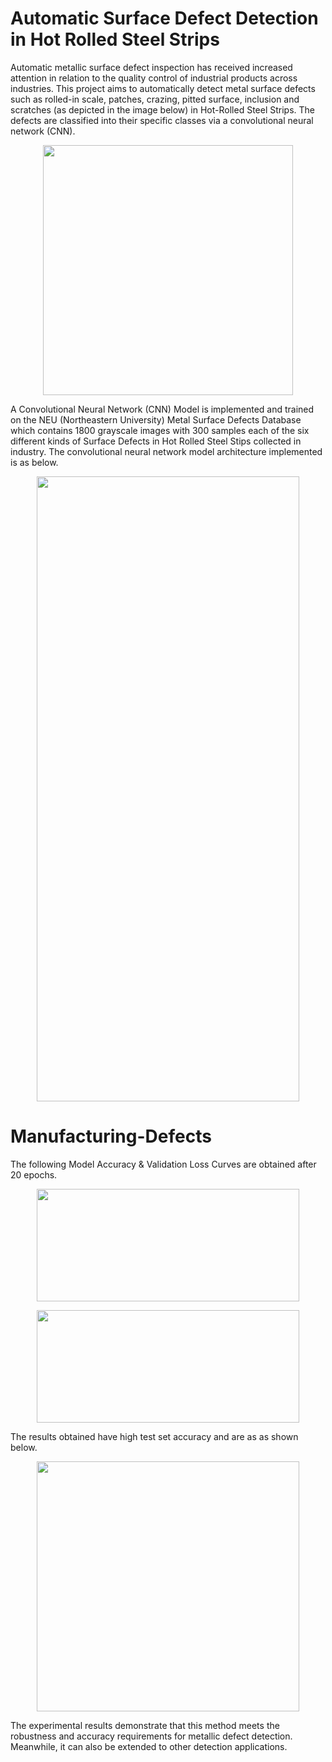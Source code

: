 # Automatic Surface Defect Detection in Hot Rolled Steel Strips

Automatic metallic surface defect inspection has received increased attention in relation to the quality control of industrial products across industries. This project aims to automatically detect metal surface defects such as rolled-in scale, patches, crazing, pitted surface, inclusion and scratches (as depicted in the image below) in Hot-Rolled Steel Strips. The defects are classified into their specific classes via a convolutional neural network (CNN). 

<p align="center">
    <img width="400" height="400" src = 'https://github.com/aviralchharia/Surface-Defect-Detection-of-Hot-Rolled-Steel-Strips/blob/master/Surface%20Defects.png?raw=true'>
</p>

A Convolutional Neural Network (CNN) Model is implemented and trained on the NEU (Northeastern University) Metal Surface Defects Database which contains 1800 grayscale images with 300 samples each of the six different kinds of Surface Defects in Hot Rolled Steel Stips collected in industry. The convolutional neural network model architecture implemented is as below.

<p align="center">
    <img width="420" height="1000" src = 'https://github.com/aviralchharia/Surface-Defect-Detection-in-Hot-Rolled-Steel-Strips/blob/master/CNN%20Model.png?raw=true'>
</p>

# Manufacturing-Defects

The following Model Accuracy & Validation Loss Curves are obtained after 20 epochs.

<p align="center">
    <img width="420" height="180" src = 'https://github.com/aviralchharia/Surface-Defect-Detection-in-Hot-Rolled-Steel-Strips/blob/master/Model%20Accuracy.png?raw=true'>
</p>

<p align="center">
    <img width="420" height="180" src = 'https://github.com/aviralchharia/Surface-Defect-Detection-in-Hot-Rolled-Steel-Strips/blob/master/Model%20Loss.png?raw=true'>
</p>

The results obtained have high test set accuracy and are as as shown below.

<p align="center">
    <img width="420" height="400" src = 'https://github.com/aviralchharia/Surface-Defect-Detection-of-Hot-Rolled-Steel-Strips/blob/master/Results.png?raw=true'>
</p>

The experimental results demonstrate that this method meets the robustness and accuracy requirements for metallic defect detection. Meanwhile, it can also be extended to other detection applications.

